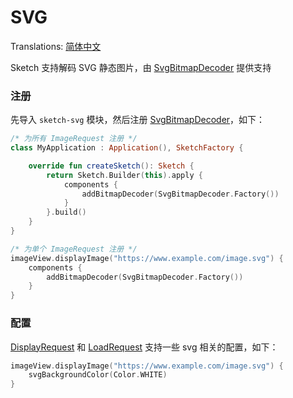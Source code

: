 # SVG

Translations: [简体中文](svg_zh.md)

Sketch 支持解码 SVG 静态图片，由 [SvgBitmapDecoder] 提供支持

### 注册

先导入 `sketch-svg` 模块，然后注册 [SvgBitmapDecoder]，如下：

```kotlin
/* 为所有 ImageRequest 注册 */
class MyApplication : Application(), SketchFactory {

    override fun createSketch(): Sketch {
        return Sketch.Builder(this).apply {
            components {
                addBitmapDecoder(SvgBitmapDecoder.Factory())
            }
        }.build()
    }
}

/* 为单个 ImageRequest 注册 */
imageView.displayImage("https://www.example.com/image.svg") {
    components {
        addBitmapDecoder(SvgBitmapDecoder.Factory())
    }
}
```

### 配置

[DisplayRequest] 和 [LoadRequest] 支持一些 svg 相关的配置，如下：

```kotlin
imageView.displayImage("https://www.example.com/image.svg") {
    svgBackgroundColor(Color.WHITE)
}
```

[SvgBitmapDecoder]: ../../sketch-svg/src/main/kotlin/com/github/panpf/sketch/decode/SvgBitmapDecoder.kt

[DisplayRequest]: ../../sketch-core/src/main/kotlin/com/github/panpf/sketch/request/DisplayRequest.kt

[LoadRequest]: ../../sketch-core/src/main/kotlin/com/github/panpf/sketch/request/LoadRequest.kt

[ImageRequest]: ../../sketch-core/src/main/kotlin/com/github/panpf/sketch/request/ImageRequest.kt